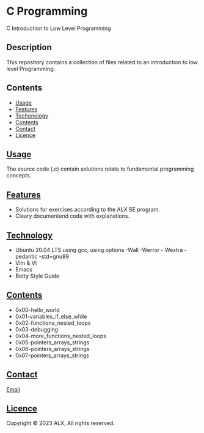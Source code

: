 # C Programming
C Introduction to Low Level Programming
## Description
This repository contains a collection of files related to an introduction to low level Programming.
## Contents
* [Usage](#usage)
* [Features](#features)
* [Techonology](#tech)
* [Contents](#content)
* [Contact](#contact)
* [Licence](#licence)
## [Usage](/usage)
The source code (.c) contain solutions relate to fundamental programming concepts.
## [Features](/features)
* Solutions for exercises according to the ALX SE program.
* Cleary documentend code with explanations.
## [Technology](/tech)
* Ubuntu 20.04 LTS using gcc, using options -Wall -Werror - Wextra -pedantic -std=gnu89
* Vim & Vi
* Emacs
* Betty Style Guide
## [Contents](/content)
* 0x00-hello_world
* 0x01-variables_if_else_while
* 0x02-functions_nested_loops
* 0x03-debugging
* 0x04-more_functions_nested_loops
* 0x05-pointers_arrays_strings
* 0x06-pointers_arrays_strings
* 0x07-pointers_arrays_strings
## [Contact](/contact)
[Email](donotunga@gmail.com)
## [Licence](/licence)
Copyright © 2023 ALX, All rights reserved.
